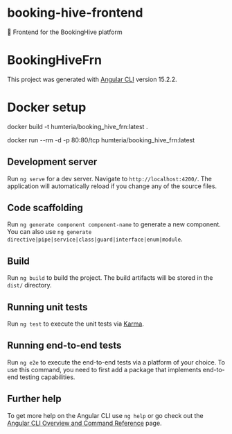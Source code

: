 # booking-hive-frontend
🐝 Frontend for the BookingHive platform


# BookingHiveFrn

This project was generated with [Angular CLI](https://github.com/angular/angular-cli) version 15.2.2.

# Docker setup
docker build -t humteria/booking_hive_frn:latest .

docker run --rm -d -p 80:80/tcp humteria/booking_hive_frn:latest


## Development server

Run `ng serve` for a dev server. Navigate to `http://localhost:4200/`. The application will automatically reload if you change any of the source files.

## Code scaffolding

Run `ng generate component component-name` to generate a new component. You can also use `ng generate directive|pipe|service|class|guard|interface|enum|module`.

## Build

Run `ng build` to build the project. The build artifacts will be stored in the `dist/` directory.

## Running unit tests

Run `ng test` to execute the unit tests via [Karma](https://karma-runner.github.io).

## Running end-to-end tests

Run `ng e2e` to execute the end-to-end tests via a platform of your choice. To use this command, you need to first add a package that implements end-to-end testing capabilities.

## Further help

To get more help on the Angular CLI use `ng help` or go check out the [Angular CLI Overview and Command Reference](https://angular.io/cli) page.
